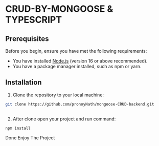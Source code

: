 # CRUD-BY-MONGOOSE & TYPESCRIPT


## Prerequisites

Before you begin, ensure you have met the following requirements:

- You have installed [Node.js](https://nodejs.org/) (version 16 or above recommended).
- You have a package manager installed, such as npm or yarn.

## Installation

1. Clone the repository to your local machine:

```sh
git clone https://github.com/pronoyNath/mongoose-CRUD-backend.git
 
 ```

2. After clone open your project and run command:
```sh
npm install
```
Done Enjoy The Project